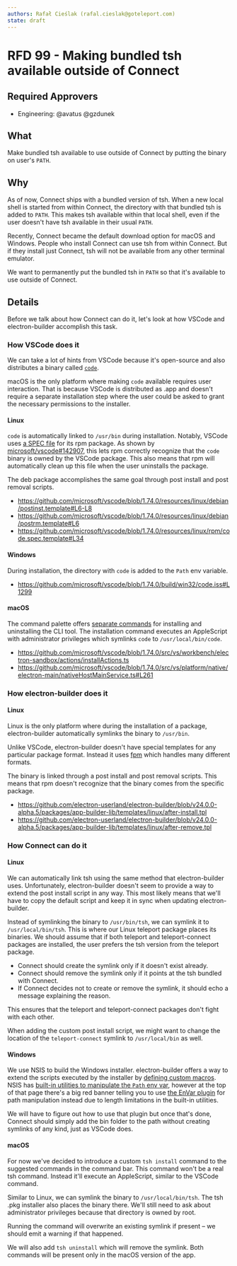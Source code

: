 ```yaml
---
authors: Rafał Cieślak (rafal.cieslak@goteleport.com)
state: draft
---
```


# RFD 99 - Making bundled tsh available outside of Connect

## Required Approvers

* Engineering: @avatus @gzdunek

## What

Make bundled tsh available to use outside of Connect by putting the binary on user's `PATH`.

## Why

As of now, Connect ships with a bundled version of tsh. When a new local shell is started from
within Connect, the directory with that bundled tsh is added to `PATH`. This makes tsh available
within that local shell, even if the user doesn't have tsh available in their usual `PATH`.

Recently, Connect became the default download option for macOS and Windows. People who install
Connect can use tsh from within Connect. But if they install just Connect, tsh will not be available
from any other terminal emulator.

We want to permanently put the bundled tsh in `PATH` so that it's available to use outside of
Connect.

## Details

Before we talk about how Connect can do it, let's look at how VSCode and electron-builder accomplish
this task.

### How VSCode does it

We can take a lot of hints from VSCode because it's open-source and also distributes a binary called
[`code`](https://code.visualstudio.com/docs/editor/command-line).

macOS is the only platform where making `code` available requires user interaction. That is because
VSCode is distributed as .app and doesn't require a separate installation step where the user could
be asked to grant the necessary permissions to the installer.

#### Linux

`code` is automatically linked to `/usr/bin` during installation. Notably, VSCode uses [a SPEC
file](https://rpm-packaging-guide.github.io/#what-is-a-spec-file) for its rpm package. As shown by
[microsoft/vscode#142907](https://github.com/microsoft/vscode/pull/142907), this lets rpm correctly
recognize that the `code` binary is owned by the VSCode package. This also means that rpm will
automatically clean up this file when the user uninstalls the package.

The deb package accomplishes the same goal through post install and post removal scripts.

* https://github.com/microsoft/vscode/blob/1.74.0/resources/linux/debian/postinst.template#L6-L8
* https://github.com/microsoft/vscode/blob/1.74.0/resources/linux/debian/postrm.template#L6
* https://github.com/microsoft/vscode/blob/1.74.0/resources/linux/rpm/code.spec.template#L34

#### Windows

During installation, the directory with `code` is added to the `Path` env variable.

* https://github.com/microsoft/vscode/blob/1.74.0/build/win32/code.iss#L1299

#### macOS

The command palette offers [separate
commands](https://code.visualstudio.com/docs/setup/mac#_launching-from-the-command-line) for
installing and uninstalling the CLI tool. The installation command executes an AppleScript with
administrator privileges which symlinks `code` to `/usr/local/bin/code`.

* https://github.com/microsoft/vscode/blob/1.74.0/src/vs/workbench/electron-sandbox/actions/installActions.ts
* https://github.com/microsoft/vscode/blob/1.74.0/src/vs/platform/native/electron-main/nativeHostMainService.ts#L261

### How electron-builder does it

#### Linux

Linux is the only platform where during the installation of a package, electron-builder
automatically symlinks the binary to `/usr/bin`.

Unlike VSCode, electron-builder doesn't have special templates for any particular package format.
Instead it uses [fpm](https://fpm.readthedocs.io) which handles many different formats.

The binary is linked through a post install and post removal scripts. This means that rpm doesn't
recognize that the binary comes from the specific package.

* https://github.com/electron-userland/electron-builder/blob/v24.0.0-alpha.5/packages/app-builder-lib/templates/linux/after-install.tpl
* https://github.com/electron-userland/electron-builder/blob/v24.0.0-alpha.5/packages/app-builder-lib/templates/linux/after-remove.tpl

### How Connect can do it

#### Linux

We can automatically link tsh using the same method that electron-builder uses. Unfortunately,
electron-builder doesn't seem to provide a way to extend the post install script in any way. This
most likely means that we'll have to copy the default script and keep it in sync when updating
electron-builder.

Instead of symlinking the binary to `/usr/bin/tsh`, we can symlink it to `/usr/local/bin/tsh`. This
is where our Linux teleport package places its binaries. We should assume that if both teleport and
teleport-connect packages are installed, the user prefers the tsh version from the teleport package.

* Connect should create the symlink only if it doesn't exist already.
* Connect should remove the symlink only if it points at the tsh bundled with Connect.
* If Connect decides not to create or remove the symlink, it should echo a message explaining the
  reason.

This ensures that the teleport and teleport-connect packages don't fight with each other.

When adding the custom post install script, we might want to change the location of the
`teleport-connect` symlink to `/usr/local/bin` as well.

#### Windows

We use NSIS to build the Windows installer. electron-builder offers a way to extend the scripts
executed by the installer by [defining custom
macros](https://www.electron.build/configuration/nsis#custom-nsis-script). NSIS has [built-in
utilities to manipulate the `Path` env var](https://nsis.sourceforge.io/Path_Manipulation), however
at the top of that page there's a big red banner telling you to use [the EnVar
plugin](https://nsis.sourceforge.io/EnVar_plug-in) for path manipulation instead due to length
limitations in the built-in utilities.

We will have to figure out how to use that plugin but once that's done, Connect should simply add
the bin folder to the path without creating symlinks of any kind, just as VSCode does.

#### macOS

For now we've decided to introduce a custom `tsh install` command to the suggested commands in the
command bar. This command won't be a real tsh command. Instead it'll execute an AppleScript, similar
to the VSCode command.

Similar to Linux, we can symlink the binary to `/usr/local/bin/tsh`. The tsh .pkg installer also
places the binary there. We'll still need to ask about administrator privileges because that
directory is owned by root.

Running the command will overwrite an existing symlink if present – we should emit a warning if that
happened.

We will also add `tsh uninstall` which will remove the symlink. Both commands will be present only
in the macOS version of the app.
